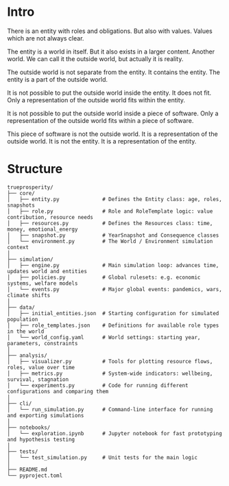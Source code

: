 # Intro 

There is an entity with roles and obligations. But also with values. Values which are not always clear.

The entity is a world in itself. But it also exists in a larger content. Another world. We can call it the outside world, but actually it is reality.

The outside world is not separate from the entity. It contains the entity. The entity is a part of the outside world.

It is not possible to put the outside world inside the entity. It does not fit. Only a representation of the outside world fits within the entity.

It is not possible to put the outside world inside a piece of software. Only a representation of the outside world fits within a piece of software.

This piece of software is not the outside world. It is a representation of the outside world. It is not the entity. It is a representation of the entity.

# Structure

```
trueprosperity/
├── core/
│   ├── entity.py              # Defines the Entity class: age, roles, snapshots
│   ├── role.py                # Role and RoleTemplate logic: value contribution, resource needs
│   ├── resources.py           # Defines the Resources class: time, money, emotional_energy
│   ├── snapshot.py            # YearSnapshot and Consequence classes
│   └── environment.py         # The World / Environment simulation context
│
├── simulation/
│   ├── engine.py              # Main simulation loop: advances time, updates world and entities
│   ├── policies.py            # Global rulesets: e.g. economic systems, welfare models
│   └── events.py              # Major global events: pandemics, wars, climate shifts
│
├── data/
│   ├── initial_entities.json  # Starting configuration for simulated population
│   ├── role_templates.json    # Definitions for available role types in the world
│   └── world_config.yaml      # World settings: starting year, parameters, constraints
│
├── analysis/
│   ├── visualizer.py          # Tools for plotting resource flows, roles, value over time
│   ├── metrics.py             # System-wide indicators: wellbeing, survival, stagnation
│   └── experiments.py         # Code for running different configurations and comparing them
│
├── cli/
│   └── run_simulation.py      # Command-line interface for running and exporting simulations
│
├── notebooks/
│   └── exploration.ipynb      # Jupyter notebook for fast prototyping and hypothesis testing
│
├── tests/
│   └── test_simulation.py     # Unit tests for the main logic
│
├── README.md
└── pyproject.toml
```
